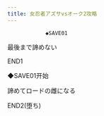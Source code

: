 ```yaml
---
title: 女忍者アズサvsオーク2攻略
---
```


                ◆SAVE01

最後まで諦めない



END1



◆SAVE01开始

諦めてロードの雌になる



END2(堕ち)


              

